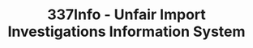 ---
bigquery: https://console.cloud.google.com/bigquery?p=patents-public-data&d=usitc_investigations&page=dataset&project=sheets-management-319211
citation: US International Trade Commission 337Info Unfair Import Investigations Information
  System
contributors: US International Trade Comission
cost: None
description: US International Trade Commission 337Info Unfair Import Investigations
  Information System contains data on investigations done under Section 337. Section
  337 declares the infringement of certain statutory intellectual property rights
  and other forms of unfair competition in import trade to be unlawful practices.
  Most Section 337 investigations involve allegations of patent or registered trademark
  infringement.
documentation: FAQ and tutorial available on the site
last_edit: 04/09/2022, 07:22:12
location: https://pubapps2.usitc.gov/337external/
maintained_by: US International Trade Comission
schema_fields:
- targetDate
- teoReliefGranted
- finalIdOnViolationDue
- scheduledEndDateEvidHear
- htsNumbers
- dateOfPublicationFrNotice
- title
- teoProceedingInvolved
- endDateMarkmanHearing
- docketNo
- respondent
- teoIdDueDate
- invUnfairAct
- patentNumber
- actualEndDateEvidHear
- actualStartDateEvidHear
- lastUpdated
- issueDateOtherNonFinal
- copyrightNumbers
- investigationType
- scheduledStartDateEvidHear
- currentStatus
- markmanHearing
- aljAssigned
- investigationNo
- ouiiAttorney
- dateComplaintFiled
- id
- ouiiParticipation
- publication_number
- trademarkNumbers
- finalDetViolation
- investigationTermDate
- complainant
- currentActiveALJ
- dateCreated
- internalRemand
- cafcAppeals
- patentNumbers
- finalDetNoViolation
- finalIdOnViolationIssue
- gcAttorney
- teoIdIssueDate
- startDateMarkmanHearing
shortname: unfair_import_investigations
tags:
- import
- legal
- trade
timeframe: 2008-2021 (prior to 2008 downloadable as a JSON file)
title: 337Info - Unfair Import Investigations Information System
uuid: 2721f5ec-e599-4890-9265-9706719fc71e
---